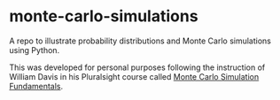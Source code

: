 # monte-carlo-simulations
A repo to illustrate probability distributions and Monte Carlo simulations using Python. 

This was developed for personal purposes following the instruction of William Davis in his Pluralsight course
called [Monte Carlo Simulation Fundamentals](https://app.pluralsight.com/library/courses/fundamentals-monte-carlo-simulation/table-of-contents).
